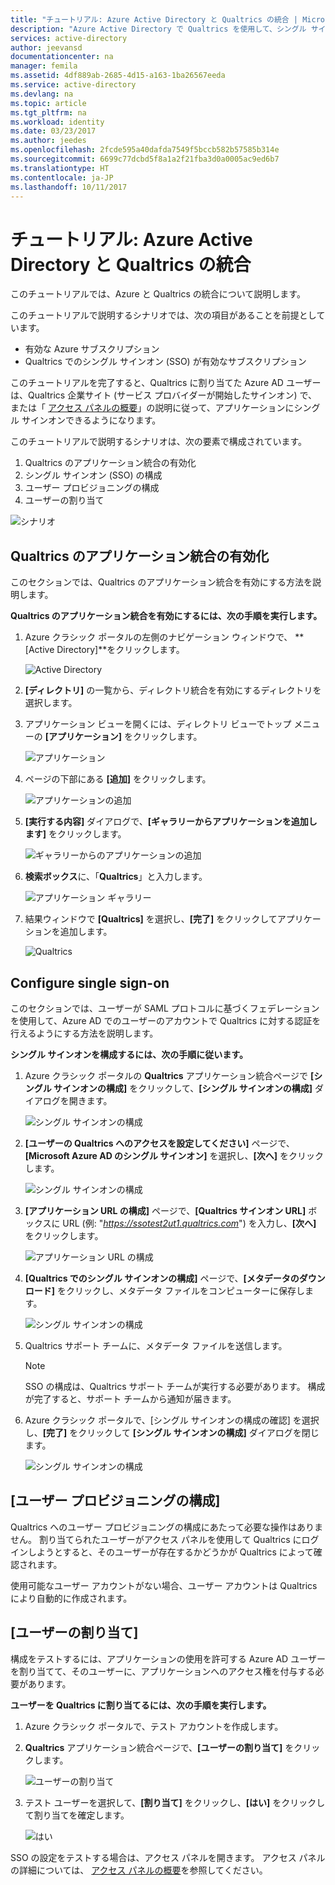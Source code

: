 ```yaml
---
title: "チュートリアル: Azure Active Directory と Qualtrics の統合 | Microsoft Docs"
description: "Azure Active Directory で Qualtrics を使用して、シングル サインオンや自動プロビジョニングなどを有効にする方法について説明します。"
services: active-directory
author: jeevansd
documentationcenter: na
manager: femila
ms.assetid: 4df889ab-2685-4d15-a163-1ba26567eeda
ms.service: active-directory
ms.devlang: na
ms.topic: article
ms.tgt_pltfrm: na
ms.workload: identity
ms.date: 03/23/2017
ms.author: jeedes
ms.openlocfilehash: 2fcde595a40dafda7549f5bccb582b57585b314e
ms.sourcegitcommit: 6699c77dcbd5f8a1a2f21fba3d0a0005ac9ed6b7
ms.translationtype: HT
ms.contentlocale: ja-JP
ms.lasthandoff: 10/11/2017
---
```

# <a name="tutorial-azure-active-directory-integration-with-qualtrics"></a>チュートリアル: Azure Active Directory と Qualtrics の統合
このチュートリアルでは、Azure と Qualtrics の統合について説明します。  

このチュートリアルで説明するシナリオでは、次の項目があることを前提としています。

* 有効な Azure サブスクリプション
* Qualtrics でのシングル サインオン (SSO) が有効なサブスクリプション

このチュートリアルを完了すると、Qualtrics に割り当てた Azure AD ユーザーは、Qualtrics 企業サイト (サービス プロバイダーが開始したサインオン) で、または「 [アクセス パネルの概要](active-directory-saas-access-panel-introduction.md)」の説明に従って、アプリケーションにシングル サインオンできるようになります。

このチュートリアルで説明するシナリオは、次の要素で構成されています。

1. Qualtrics のアプリケーション統合の有効化
2. シングル サインオン (SSO) の構成
3. ユーザー プロビジョニングの構成
4. ユーザーの割り当て

![シナリオ](./media/active-directory-saas-qualtrics-tutorial/IC789542.png "Scenario")

## <a name="enabling-the-application-integration-for-qualtrics"></a>Qualtrics のアプリケーション統合の有効化
このセクションでは、Qualtrics のアプリケーション統合を有効にする方法を説明します。

**Qualtrics のアプリケーション統合を有効にするには、次の手順を実行します。**

1. Azure クラシック ポータルの左側のナビゲーション ウィンドウで、 **[Active Directory]**をクリックします。
   
   ![Active Directory](./media/active-directory-saas-qualtrics-tutorial/IC700993.png "Active Directory")
2. **[ディレクトリ]** の一覧から、ディレクトリ統合を有効にするディレクトリを選択します。
3. アプリケーション ビューを開くには、ディレクトリ ビューでトップ メニューの **[アプリケーション]** をクリックします。
   
   ![アプリケーション](./media/active-directory-saas-qualtrics-tutorial/IC700994.png "Applications")
4. ページの下部にある **[追加]** をクリックします。
   
   ![アプリケーションの追加](./media/active-directory-saas-qualtrics-tutorial/IC749321.png "Add application")
5. **[実行する内容]** ダイアログで、**[ギャラリーからアプリケーションを追加します]** をクリックします。
   
   ![ギャラリーからのアプリケーションの追加](./media/active-directory-saas-qualtrics-tutorial/IC749322.png "Add an application from gallerry")
6. **検索ボックス**に、「**Qualtrics**」と入力します。
   
   ![アプリケーション ギャラリー](./media/active-directory-saas-qualtrics-tutorial/IC789543.png "Application Gallery")
7. 結果ウィンドウで **[Qualtrics]** を選択し、**[完了]** をクリックしてアプリケーションを追加します。
   
   ![Qualtrics](./media/active-directory-saas-qualtrics-tutorial/IC789544.png "Qualtrics")
   
## <a name="configure-single-sign-on"></a>Configure single sign-on

このセクションでは、ユーザーが SAML プロトコルに基づくフェデレーションを使用して、Azure AD でのユーザーのアカウントで Qualtrics に対する認証を行えるようにする方法を説明します。

**シングル サインオンを構成するには、次の手順に従います。**

1. Azure クラシック ポータルの **Qualtrics** アプリケーション統合ページで **[シングル サインオンの構成]** をクリックして、**[シングル サインオンの構成]** ダイアログを開きます。
   
   ![シングル サインオンの構成](./media/active-directory-saas-qualtrics-tutorial/IC789545.png "Configure Single Sign-On")
2. **[ユーザーの Qualtrics へのアクセスを設定してください]** ページで、**[Microsoft Azure AD のシングル サインオン]** を選択し、**[次へ]** をクリックします。
   
   ![シングル サインオンの構成](./media/active-directory-saas-qualtrics-tutorial/IC789546.png "Configure Single Sign-On")
3. **[アプリケーション URL の構成]** ページで、**[Qualtrics サインオン URL]** ボックスに URL (例: "*https://ssotest2ut1.qualtrics.com*") を入力し、**[次へ]** をクリックします。
   
   ![アプリケーション URL の構成](./media/active-directory-saas-qualtrics-tutorial/IC789547.png "Configure App URL")
4. **[Qualtrics でのシングル サインオンの構成]** ページで、**[メタデータのダウンロード]** をクリックし、メタデータ ファイルをコンピューターに保存します。
   
   ![シングル サインオンの構成](./media/active-directory-saas-qualtrics-tutorial/IC789548.png "Configure Single Sign-On")
5. Qualtrics サポート チームに、メタデータ ファイルを送信します。
   
   >[!NOTE]
   >SSO の構成は、Qualtrics サポート チームが実行する必要があります。 構成が完了すると、サポート チームから通知が届きます。
   > 
   > 
6. Azure クラシック ポータルで、[シングル サインオンの構成の確認] を選択し、**[完了]** をクリックして **[シングル サインオンの構成]** ダイアログを閉じます。
   
   ![シングル サインオンの構成](./media/active-directory-saas-qualtrics-tutorial/IC789549.png "Configure Single Sign-On")
   
## <a name="configure-user-provisioning"></a>[ユーザー プロビジョニングの構成]

Qualtrics へのユーザー プロビジョニングの構成にあたって必要な操作はありません。 割り当てられたユーザーがアクセス パネルを使用して Qualtrics にログインしようとすると、そのユーザーが存在するかどうかが Qualtrics によって確認されます。  

使用可能なユーザー アカウントがない場合、ユーザー アカウントは Qualtrics により自動的に作成されます。

## <a name="assign-users"></a>[ユーザーの割り当て]
構成をテストするには、アプリケーションの使用を許可する Azure AD ユーザーを割り当てて、そのユーザーに、アプリケーションへのアクセス権を付与する必要があります。

**ユーザーを Qualtrics に割り当てるには、次の手順を実行します。**

1. Azure クラシック ポータルで、テスト アカウントを作成します。
2. **Qualtrics** アプリケーション統合ページで、**[ユーザーの割り当て]** をクリックします。
   
   ![ユーザーの割り当て](./media/active-directory-saas-qualtrics-tutorial/IC789550.png "Assign Users")
3. テスト ユーザーを選択して、**[割り当て]** をクリックし、**[はい]** をクリックして割り当てを確定します。
   
   ![はい](./media/active-directory-saas-qualtrics-tutorial/IC767830.png "Yes")

SSO の設定をテストする場合は、アクセス パネルを開きます。 アクセス パネルの詳細については、 [アクセス パネルの概要](active-directory-saas-access-panel-introduction.md)を参照してください。

